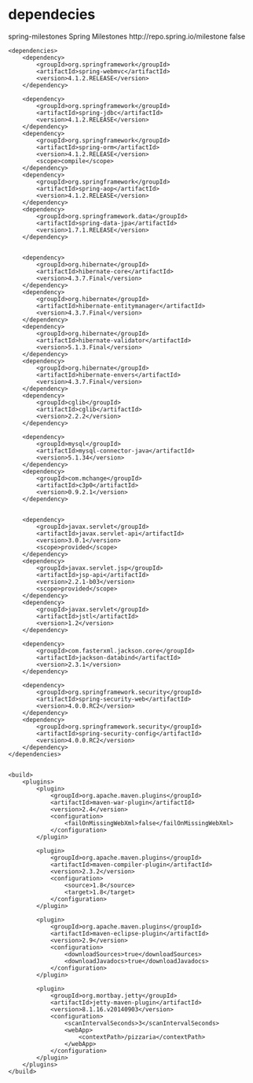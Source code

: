# dependecies
<repositories>
 		<repository>
 	        <id>spring-milestones</id>
 	        <name>Spring Milestones</name>
 	        <url>http://repo.spring.io/milestone</url>
 	        <snapshots>
 	            <enabled>false</enabled>
 	        </snapshots>
 	    </repository>
 	</repositories>
 	
 	<dependencies>
 		<dependency>
 			<groupId>org.springframework</groupId>
 			<artifactId>spring-webmvc</artifactId>
 			<version>4.1.2.RELEASE</version>
 		</dependency>
 		
 		<dependency>
 			<groupId>org.springframework</groupId>
 			<artifactId>spring-jdbc</artifactId>
 			<version>4.1.2.RELEASE</version>
 		</dependency>
 		<dependency>
 			<groupId>org.springframework</groupId>
 			<artifactId>spring-orm</artifactId>
 			<version>4.1.2.RELEASE</version>
 			<scope>compile</scope>
 		</dependency>
 		<dependency>
 			<groupId>org.springframework</groupId>
 			<artifactId>spring-aop</artifactId>
 			<version>4.1.2.RELEASE</version>
 		</dependency>
 		<dependency>
 			<groupId>org.springframework.data</groupId>
 			<artifactId>spring-data-jpa</artifactId>
 			<version>1.7.1.RELEASE</version>
 		</dependency>
 		
 		
 		<dependency>
 			<groupId>org.hibernate</groupId>
 			<artifactId>hibernate-core</artifactId>
 			<version>4.3.7.Final</version>
 		</dependency>
 		<dependency>
 			<groupId>org.hibernate</groupId>
 			<artifactId>hibernate-entitymanager</artifactId>
 			<version>4.3.7.Final</version>
 		</dependency>
 		<dependency>
 			<groupId>org.hibernate</groupId>
 			<artifactId>hibernate-validator</artifactId>
 			<version>5.1.3.Final</version>
 		</dependency>
 		<dependency>
 			<groupId>org.hibernate</groupId>
 			<artifactId>hibernate-envers</artifactId>
 			<version>4.3.7.Final</version>
 		</dependency>
 		<dependency>
 			<groupId>cglib</groupId>
 			<artifactId>cglib</artifactId>
 			<version>2.2.2</version>
 		</dependency>
 		
 		<dependency>
 			<groupId>mysql</groupId>
 			<artifactId>mysql-connector-java</artifactId>
 			<version>5.1.34</version>
 		</dependency>
 		<dependency>
 			<groupId>com.mchange</groupId>
 			<artifactId>c3p0</artifactId>
 			<version>0.9.2.1</version>
 		</dependency>
 		
 		
 		<dependency>
 			<groupId>javax.servlet</groupId>
 			<artifactId>javax.servlet-api</artifactId>
 			<version>3.0.1</version>
 			<scope>provided</scope>
 		</dependency>
 		<dependency>
 			<groupId>javax.servlet.jsp</groupId>
 			<artifactId>jsp-api</artifactId>
 			<version>2.2.1-b03</version>
 			<scope>provided</scope>
 		</dependency>
 		<dependency>
 			<groupId>javax.servlet</groupId>
 			<artifactId>jstl</artifactId>
 			<version>1.2</version>
 		</dependency>
 		
 		<dependency>
 			<groupId>com.fasterxml.jackson.core</groupId>
 			<artifactId>jackson-databind</artifactId>
 			<version>2.3.1</version>
 		</dependency>
 		
 		<dependency>
 	        <groupId>org.springframework.security</groupId>
 	        <artifactId>spring-security-web</artifactId>
 	        <version>4.0.0.RC2</version>
 	    </dependency>
 		<dependency>
 	        <groupId>org.springframework.security</groupId>
 	        <artifactId>spring-security-config</artifactId>
 	        <version>4.0.0.RC2</version>
 	    </dependency>
 	</dependencies>
 	
 	
 	<build>
 		<plugins>
 			<plugin>
 				<groupId>org.apache.maven.plugins</groupId>
 				<artifactId>maven-war-plugin</artifactId>
 				<version>2.4</version>
 				<configuration>
 					<failOnMissingWebXml>false</failOnMissingWebXml>
 				</configuration>
 			</plugin>
 		
 			<plugin>
 				<groupId>org.apache.maven.plugins</groupId>
 				<artifactId>maven-compiler-plugin</artifactId>
 				<version>2.3.2</version>
 				<configuration>
 					<source>1.8</source>
 					<target>1.8</target>
 				</configuration>
 			</plugin>
 			
 			<plugin>
 				<groupId>org.apache.maven.plugins</groupId>
 				<artifactId>maven-eclipse-plugin</artifactId>
 				<version>2.9</version>
 				<configuration>
 					<downloadSources>true</downloadSources>
 					<downloadJavadocs>true</downloadJavadocs>
 				</configuration>
 			</plugin>
 			
 			<plugin>
 				<groupId>org.mortbay.jetty</groupId>
 				<artifactId>jetty-maven-plugin</artifactId>
 				<version>8.1.16.v20140903</version>
 				<configuration>
 					<scanIntervalSeconds>3</scanIntervalSeconds>
 					<webApp>
 						<contextPath>/pizzaria</contextPath>
 					</webApp>
 				</configuration>
 			</plugin>
 		</plugins>
 	</build>
